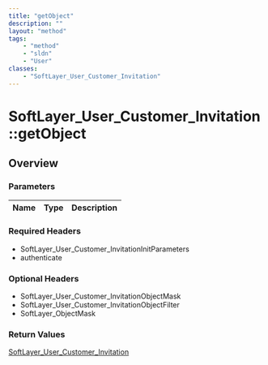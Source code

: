```yaml
---
title: "getObject"
description: ""
layout: "method"
tags:
    - "method"
    - "sldn"
    - "User"
classes:
    - "SoftLayer_User_Customer_Invitation"
---
```

# SoftLayer_User_Customer_Invitation::getObject
## Overview 


### Parameters 
|Name | Type | Description |
| --- | --- | --- |


### Required Headers
* SoftLayer_User_Customer_InvitationInitParameters
* authenticate

### Optional Headers
* SoftLayer_User_Customer_InvitationObjectMask
* SoftLayer_User_Customer_InvitationObjectFilter
* SoftLayer_ObjectMask

### Return Values
<a href='/reference/datatypes/SoftLayer_User_Customer_Invitation'>SoftLayer_User_Customer_Invitation </a>

